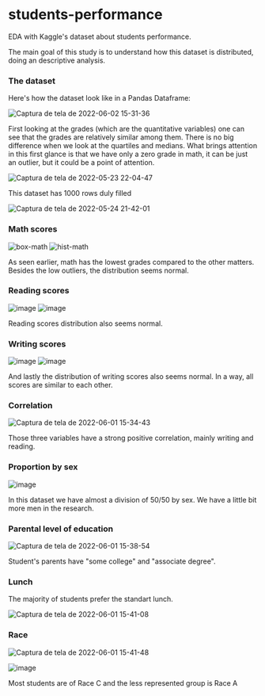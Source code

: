 # students-performance
EDA with Kaggle's dataset about students performance.

The main goal of this study is to understand how this dataset is distributed, doing an descriptive analysis.

### The dataset

Here's how the dataset look like in a Pandas Dataframe:

![Captura de tela de 2022-06-02 15-31-36](https://user-images.githubusercontent.com/82065199/171701568-0f6945cb-5b8c-4b7c-abe1-c6e371fe300a.png)


First looking at the grades (which are the quantitative variables) one can see that the grades are relatively similar among them. There is no big difference when we look at the quartiles and medians.
What brings attention in this first glance is that we have only a zero grade in math, it can be just an outlier, but it could be a point of attention. 

![Captura de tela de 2022-05-23 22-04-47](https://user-images.githubusercontent.com/82065199/169928000-a6f86bdc-64d8-4d79-ae53-d53bc2f13dd5.png)

This dataset has 1000 rows duly filled

![Captura de tela de 2022-05-24 21-42-01](https://user-images.githubusercontent.com/82065199/170154492-d30ffbf7-e729-48fb-bd8c-3cd2f60bc384.png)


### Math scores

![box-math](https://user-images.githubusercontent.com/82065199/175425074-f63c3803-2cce-4825-bfdd-d2b65ebe4e70.png) ![hist-math](https://user-images.githubusercontent.com/82065199/175425101-f53b3e26-9329-421e-81ec-4e7d5a123265.png)

As seen earlier, math has the lowest grades compared to the other matters. Besides the low outliers, the distribution seems normal.

### Reading scores 

![image](https://user-images.githubusercontent.com/82065199/171477143-7943b8d7-474c-438d-ac9f-55061a4aa783.png) ![image](https://user-images.githubusercontent.com/82065199/171477167-07fe044e-24c4-4bc4-b8c2-b519c6bdc942.png)

Reading scores distribution also seems normal.

### Writing scores

![image](https://user-images.githubusercontent.com/82065199/171477303-fdab0155-c38e-47ef-a747-e6505d03f640.png) ![image](https://user-images.githubusercontent.com/82065199/171477279-8056bf9c-38b0-470f-b652-6e31aa913663.png) 

And lastly the distribution of writing scores also seems normal. In a way, all scores are similar to each other.

### Correlation

![Captura de tela de 2022-06-01 15-34-43](https://user-images.githubusercontent.com/82065199/171477654-0d17053e-ec5b-496e-a2de-47ba4d3f511d.png)

Those three variables have a strong positive correlation, mainly writing and reading.

### Proportion by sex

![image](https://user-images.githubusercontent.com/82065199/171477845-bd075f57-3930-4ae2-9302-448bb9d882cd.png)

In this dataset we have almost a division of 50/50 by sex. We have a little bit more men in the research.

### Parental level of education

![Captura de tela de 2022-06-01 15-38-54](https://user-images.githubusercontent.com/82065199/171478344-f1e35a5d-9538-4225-b4f4-d68782b3731a.png)

Student's parents have "some college" and "associate degree". 

### Lunch

The majority of students prefer the standart lunch.

![Captura de tela de 2022-06-01 15-41-08](https://user-images.githubusercontent.com/82065199/171478687-1d744dcd-6fcb-4f31-91b6-32f0fe5d0712.png)

### Race

![Captura de tela de 2022-06-01 15-41-48](https://user-images.githubusercontent.com/82065199/171478799-9da4c824-26b9-44d2-8ae2-db2402cf90d4.png)

![image](https://user-images.githubusercontent.com/82065199/171478824-4de6881f-81cf-411e-a7fb-e3b83eb22d2b.png)

Most students are of Race C and the less represented group is Race A



